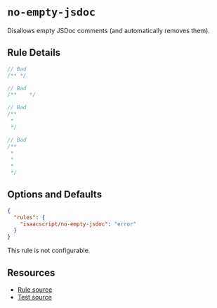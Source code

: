 # `no-empty-jsdoc`

Disallows empty JSDoc comments (and automatically removes them).

## Rule Details

```ts
// Bad
/** */
```

```ts
// Bad
/**    */
```

```ts
// Bad
/**
 *
 */
```

```ts
// Bad
/**
 *
 *
 *
 */
```

## Options and Defaults

```json
{
  "rules": {
    "isaacscript/no-empty-jsdoc": "error"
  }
}
```

This rule is not configurable.

## Resources

- [Rule source](../../src/rules/no-empty-jsdoc.ts)
- [Test source](../../tests/rules/no-empty-jsdoc.test.ts)
